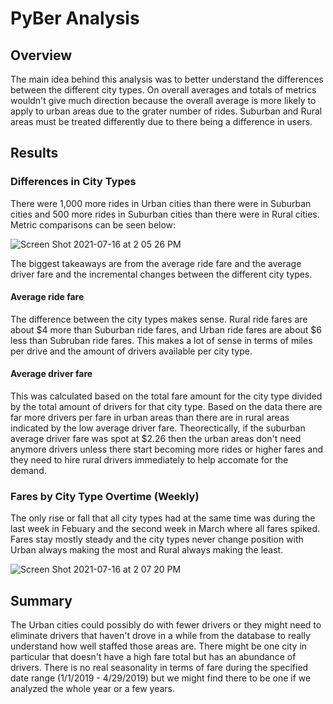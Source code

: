 # PyBer Analysis

## Overview
The main idea behind this analysis was to better understand the differences between the different city types. On overall averages and totals of metrics wouldn't give much direction because the overall average is more likely to apply to urban areas due to the grater number of rides. Suburban and Rural areas must be treated differently due to there being a difference in users. 

## Results

### Differences in City Types
There were 1,000 more rides in Urban cities than there were in Suburban cities and 500 more rides in Suburban cities than there were in Rural cities. Metric comparisons can be seen below: 

![Screen Shot 2021-07-16 at 2 05 26 PM](https://user-images.githubusercontent.com/82982180/125997223-fb74e609-684c-48be-8c0f-ae283e9cdae5.png)

The biggest takeaways are from the average ride fare and the average driver fare and the incremental changes between the different city types. 

#### Average ride fare
The difference between the city types makes sense. Rural ride fares are about $4 more than Suburban ride fares, and Urban ride fares are about $6 less than Subruban ride fares. This makes a lot of sense in terms of miles per drive and the amount of drivers available per city type.

#### Average driver fare
This was calculated based on the total fare amount for the city type divided by the total amount of drivers for that city type. Based on the data there are far more drivers per fare in urban areas than there are in rural areas indicated by the low average driver fare. Theorectically, if the suburban average driver fare was spot at $2.26 then the urban areas don't need anymore drivers unless there start becoming more rides or higher fares and they need to hire rural drivers immediately to help accomate for the demand. 

### Fares by City Type Overtime (Weekly)
The only rise or fall that all city types had at the same time was during the last week in Febuary and the second week in March where all fares spiked. Fares stay mostly steady and the city types never change position with Urban always making the most and Rural always making the least. 

![Screen Shot 2021-07-16 at 2 07 20 PM](https://user-images.githubusercontent.com/82982180/126006398-168ce113-8b2a-4511-a4be-8550d9805c0a.png)

## Summary
The Urban cities could possibly do with fewer drivers or they might need to eliminate drivers that haven't drove in a while from the database to really understand how well staffed those areas are. There might be one city in particular that doesn't have a high fare total but has an abundance of drivers. There is no real seasonality in terms of fare during the specified date range (1/1/2019 - 4/29/2019) but we might find there to be one if we analyzed the whole year or a few years. 
